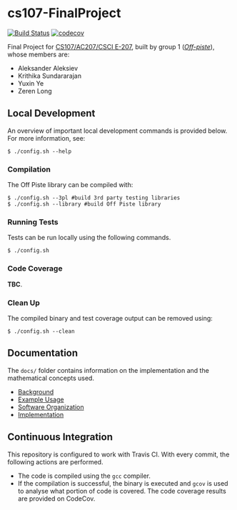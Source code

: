 # cs107-FinalProject

[![Build Status](https://travis-ci.com/CS107-off-piste/cs107-FinalProject.svg?token=EpqTjCxd7qmi2ut6nRKz&branch=master)](https://travis-ci.com/CS107-off-piste/cs107-FinalProject)
[![codecov](https://codecov.io/gh/CS107-off-piste/cs107-FinalProject/branch/master/graph/badge.svg?token=ROWLO2X8Z5)](https://codecov.io/gh/CS107-off-piste/cs107-FinalProject/branch/master/)

Final Project for [CS107/AC207/CSCI E-207](https://harvard-iacs.github.io/2020-CS107/), built by group 1 ([*Off-piste*](https://en.wikipedia.org/wiki/Backcountry_skiing)), whose members are:

* Aleksander Aleksiev
* Krithika Sundararajan
* Yuxin Ye
* Zeren Long

## Local Development

An overview of important local development commands is provided below. For more information, see:

```
$ ./config.sh --help
```

### Compilation

The Off Piste library can be compiled with:

```
$ ./config.sh --3pl #build 3rd party testing libraries
$ ./config.sh --library #build Off Piste library
```

### Running Tests

Tests can be run locally using the following commands.

```
$ ./config.sh
```

### Code Coverage

**TBC**.

### Clean Up

The compiled binary and test coverage output can be removed using:
```
$ ./config.sh --clean
```

## Documentation

The `docs/` folder contains information on the implementation and the mathematical concepts used.
* [Background](./docs/BACKGROUND.md)
* [Example Usage](./docs/EXAMPLE_USAGE.md)
* [Software Organization](./docs/SOFTWARE_ORGANIZATION.md)
* [Implementation](./docs/IMPLEMENTATION.md)

## Continuous Integration

This repository is configured to work with Travis CI. With every commit, the following actions are performed.
* The code is compiled using the `gcc` compiler.
* If the compilation is successful, the binary is executed and `gcov` is used to analyse what portion of code is covered. The code coverage results are provided on CodeCov.
